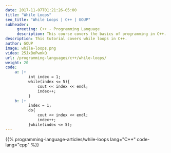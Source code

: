 ```yaml
---
date: 2017-11-07T01:21:26-05:00
title: "While Loops"
seo_title: "While Loops | C++ | GOUP"
subheader:
     greeting: C++ - Programming Language
     description: This course covers the basics of programming in C++. Work your way through the videos/articles and I'll teach you everything you need to know to start your programming journey!
description: This tutorial covers while loops in C++.
author: GOUP
image: while-loops.png
video: 25JxBoPwmkQ
url: /programming-languages/c++/while-loops/
weight: 20
code:
    a: |+
          int index = 1;
          while(index <= 5){
              cout << index << endl;
              index++;
          }
    b: |+
          index = 1;
          do{
              cout << index << endl;
              index++;
          }while(index <= 5);
---
```


{{% programming-language-articles/while-loops lang="C++" code-lang="cpp" %}}
